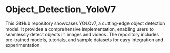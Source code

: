 # Object_Detection_YoloV7
This GitHub repository showcases YOLOv7, a cutting-edge object detection model. It provides a comprehensive implementation, enabling users to seamlessly detect objects in images and videos. The repository includes pre-trained models, tutorials, and sample datasets for easy integration and experimentation. 
